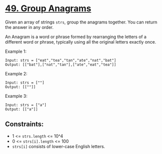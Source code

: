 [49. Group Anagrams](https://leetcode.com/problems/group-anagrams/)
====================

Given an array of strings `strs`, group the anagrams together.
You can return the answer in any order.

An Anagram is a word or phrase formed by rearranging the letters
of a different word or phrase, typically using all the original
letters exactly once.


Example 1:
```
Input: strs = ["eat","tea","tan","ate","nat","bat"]
Output: [["bat"],["nat","tan"],["ate","eat","tea"]]
```

Example 2:
```
Input: strs = [""]
Output: [[""]]
```

Example 3:
```
Input: strs = ["a"]
Output: [["a"]]
```

Constraints:
------------

 - 1 <= `strs.length` <= 10^4
 - 0 <= `strs[i].length` <= 100
 - `strs[i]` consists of lower-case English letters.
